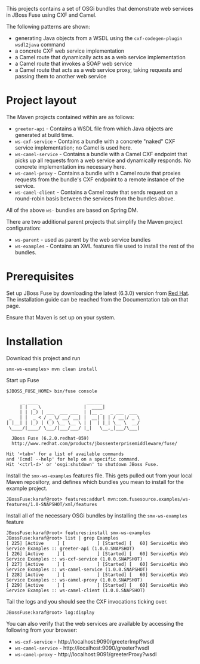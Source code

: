This projects contains a set of OSGi bundles that demonstrate web services in JBoss Fuse using CXF and Camel.

The following patterns are shown:

* generating Java objects from a WSDL using the `cxf-codegen-plugin` `wsdl2java` command
* a concrete CXF web service implementation
* a Camel route that dynamically acts as a web service implementation
* a Camel route that invokes a SOAP web service
* a Camel route that acts as a web service proxy, taking requests and passing them to another web service


Project layout
==============
The Maven projects contained within are as follows:

* `greeter-api` - Contains a WSDL file from which Java objects are generated at build time. 
* `ws-cxf-service` - Contains a bundle with a concrete "naked" CXF service implementation; no Camel is used here.
* `ws-camel-service` - Contains a bundle with a Camel CXF endpoint that picks up all requests from a web service and dynamically responds. No concrete implementation ins necessary here.
* `ws-camel-proxy` - Contains a bundle with a Camel route that proxies requests from the bundle's CXF endpoint to a remote instance of the service.
* `ws-camel-client` - Contains a Camel route that sends request on a round-robin basis between the services from the bundles above.

All of the above `ws-` bundles are based on Spring DM.

There are two additional parent projects that simplify the Maven project configuration:

* `ws-parent` - used as parent by the web service bundles
* `ws-examples` - Contains an XML features file used to install the rest of the bundles.

Prerequisites
=============
Set up JBoss Fuse by downloading the latest (6.3.0) version from [Red Hat](https://access.redhat.com/jbossnetwork/). The installation guide can be reached from the Documentation tab on that page.

Ensure that Maven is set up on your system. 

Installation
============
Download this project and run

	smx-ws-examples> mvn clean install

Start up Fuse

	$JBOSS_FUSE_HOME> bin/fuse console

          _ ____                  ______
         | |  _ \                |  ____|
         | | |_) | ___  ___ ___  | |__ _   _ ___  ___
     _   | |  _ < / _ \/ __/ __| |  __| | | / __|/ _ \
    | |__| | |_) | (_) \__ \__ \ | |  | |_| \__ \  __/
     \____/|____/ \___/|___/___/ |_|   \__,_|___/\___|

      JBoss Fuse (6.2.0.redhat-059)
      http://www.redhat.com/products/jbossenterprisemiddleware/fuse/

    Hit '<tab>' for a list of available commands
    and '[cmd] --help' for help on a specific command.
    Hit '<ctrl-d>' or 'osgi:shutdown' to shutdown JBoss Fuse.


Install the `smx-ws-examples` features file. This gets pulled out from your local Maven repository, and defines which bundles you mean to install for the example project.

	JBossFuse:karaf@root> features:addurl mvn:com.fusesource.examples/ws-features/1.0-SNAPSHOT/xml/features
	
Install all of the necessary OSGi bundles by installing the `smx-ws-examples` feature

	JBossFuse:karaf@root> features:install smx-ws-examples
	JBossFuse:karaf@root> list | grep Examples
	[ 225] [Active     ] [            ] [Started] [   60] ServiceMix Web Service Examples :: greeter-api (1.0.0.SNAPSHOT)
	[ 226] [Active     ] [            ] [Started] [   60] ServiceMix Web Service Examples :: ws-cxf-service (1.0.0.SNAPSHOT)
	[ 227] [Active     ] [            ] [Started] [   60] ServiceMix Web Service Examples :: ws-camel-service (1.0.0.SNAPSHOT)
	[ 228] [Active     ] [            ] [Started] [   60] ServiceMix Web Service Examples :: ws-camel-proxy (1.0.0.SNAPSHOT)
	[ 229] [Active     ] [            ] [Started] [   60] ServiceMix Web Service Examples :: ws-camel-client (1.0.0.SNAPSHOT)

Tail the logs and you should see the CXF invocations ticking over.

	JBossFuse:karaf@root> log:display

You can also verify that the web services are available by accessing the following from your browser:

* `ws-cxf-service` - http://localhost:9090/greeterImpl?wsdl 
* `ws-camel-service` - http://localhost:9090/greeter?wsdl 
* `ws-camel-proxy` - http://localhost:9091/greeterProxy?wsdl
